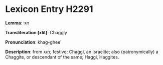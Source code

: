 # Lexicon Entry H2291

**Lemma**: חַגִּי

**Transliteration (xlit)**: Chaggîy

**Pronunciation**: khag-ghee'

**Description**:
from חָגַג; festive; Chaggi, an Israelite; also (patronymically) a Chaggite, or descendant of the same; Haggi, Haggites.
